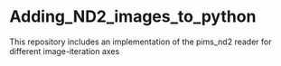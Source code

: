 # Adding_ND2_images_to_python
This repository includes an implementation of the pims_nd2 reader for different image-iteration axes
